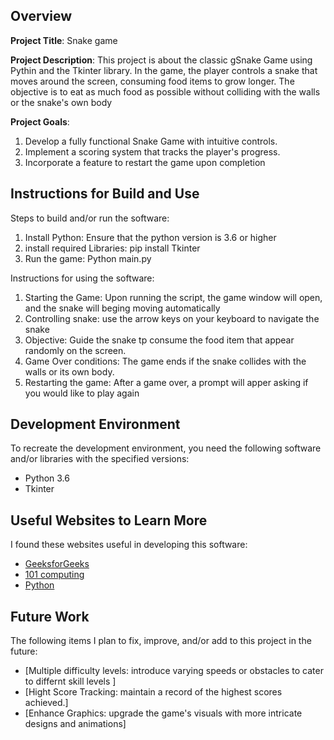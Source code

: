 ## Overview

**Project Title**: Snake game

**Project Description**: This project is about the classic gSnake Game using Pythin and the Tkinter library. In the game, the player controls a snake that moves around the screen, consuming food items to grow longer. The objective is to eat as much food as possible without colliding with the walls or the snake's own body

**Project Goals**:
1. Develop a fully functional Snake Game with intuitive controls.
2. Implement a scoring system that tracks the player's progress.
3. Incorporate a feature to restart the game upon completion

## Instructions for Build and Use

Steps to build and/or run the software:

1. Install Python: Ensure that the python version is 3.6 or higher
2. install required Libraries: pip install Tkinter
3. Run the game: Python main.py

Instructions for using the software:

1. Starting the Game: Upon running the script, the game window will open, and the snake will beging moving automatically
2. Controlling snake: use the arrow keys on your keyboard to navigate the snake
3. Objective: Guide the snake tp consume the food item that appear randomly on the screen.
4. Game Over conditions: The game ends if the snake collides with the walls or its own body.
5. Restarting the game: After a game over, a prompt will apper asking if you would like to play again

## Development Environment 

To recreate the development environment, you need the following software and/or libraries with the specified versions:

* Python 3.6
* Tkinter

## Useful Websites to Learn More

I found these websites useful in developing this software:

* [GeeksforGeeks](https://www.geeksforgeeks.org/snake-game-using-tkinter-python/)
* [101 computing](https://www.101computing.net/snake-game-using-python/)
* [Python](https://docs.python.org/3/library/tkinter.html)

## Future Work

The following items I plan to fix, improve, and/or add to this project in the future:

* [Multiple difficulty levels: introduce varying speeds or obstacles to cater to differnt skill levels ] 
* [Hight Score Tracking: maintain a record of the highest scores achieved.]
* [Enhance Graphics: upgrade the game's visuals with more intricate designs and animations]